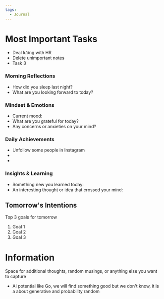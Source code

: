 ```yaml
---
tags:
  - Journal
---
```

# Most Important Tasks

- Deal lương with HR
- Delete unimportant notes
- Task 3

### Morning Reflections

- How did you sleep last night?
- What are you looking forward to today?

### Mindset & Emotions

- Current mood:
- What are you grateful for today?
- Any concerns or anxieties on your mind?

### Daily Achievements

  - Unfollow some people in Instagram
  - 
  - 
### Insights & Learning

- Something new you learned today:
- An interesting thought or idea that crossed your mind:

## Tomorrow's Intentions

Top 3 goals for tomorrow

1. Goal 1
2. Goal 2
3. Goal 3

# Information

Space for additional thoughts, random musings, or anything else you want to capture

- AI potential like Go, we will find something good but we don't know, it is a about generative and probability random